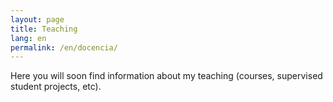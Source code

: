 ```yaml
---
layout: page
title: Teaching
lang: en
permalink: /en/docencia/
---
```


Here you will soon find information about my teaching (courses, supervised student projects, etc).